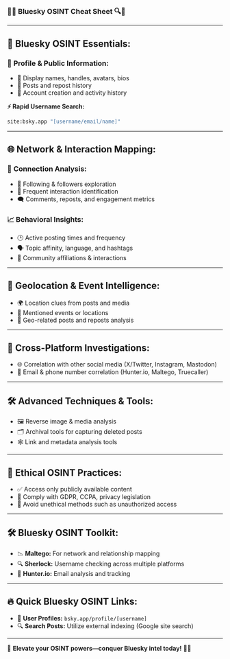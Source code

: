 ### 🚀🌌 **Bluesky OSINT Cheat Sheet** 🔍📘

---

## 🎯 **Bluesky OSINT Essentials:**

### 🧩 **Profile & Public Information:**
- 👥 Display names, handles, avatars, bios
- 📝 Posts and repost history
- 📅 Account creation and activity history

**⚡ Rapid Username Search:**
```bash
site:bsky.app "[username/email/name]"
```

---

## 🌐 **Network & Interaction Mapping:**

### 🔄 **Connection Analysis:**
- 📢 Following & followers exploration
- 📌 Frequent interaction identification
- 🗨️ Comments, reposts, and engagement metrics

### 📈 **Behavioral Insights:**
- 🕒 Active posting times and frequency
- 🗣️ Topic affinity, language, and hashtags
- 🎯 Community affiliations & interactions

---

## 📍 **Geolocation & Event Intelligence:**
- 🌍 Location clues from posts and media
- 📅 Mentioned events or locations
- 🔎 Geo-related posts and reposts analysis

---

## 🔗 **Cross-Platform Investigations:**
- 🌐 Correlation with other social media (X/Twitter, Instagram, Mastodon)
- 📧 Email & phone number correlation (Hunter.io, Maltego, Truecaller)

---

## 🛠️ **Advanced Techniques & Tools:**

- 🖼️ Reverse image & media analysis
- 🗂️ Archival tools for capturing deleted posts
- 🕸️ Link and metadata analysis tools

---

## 🚨 **Ethical OSINT Practices:**
- ✅ Access only publicly available content
- 📜 Comply with GDPR, CCPA, privacy legislation
- 🚫 Avoid unethical methods such as unauthorized access

---

## 🛠️ **Bluesky OSINT Toolkit:**
- 📉 **Maltego:** For network and relationship mapping
- 🔍 **Sherlock:** Username checking across multiple platforms
- 📧 **Hunter.io:** Email analysis and tracking

---

## 🔥 **Quick Bluesky OSINT Links:**
- 📘 **User Profiles:** `bsky.app/profile/[username]`
- 🔍 **Search Posts:** Utilize external indexing (Google site search)

---

🌟 **Elevate your OSINT powers—conquer Bluesky intel today!** 🚀💡

